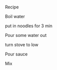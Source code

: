 Recipe

Boil water

put in noodles for 3 min

Pour some water out

turn stove to low

Pour sauce

Mix
